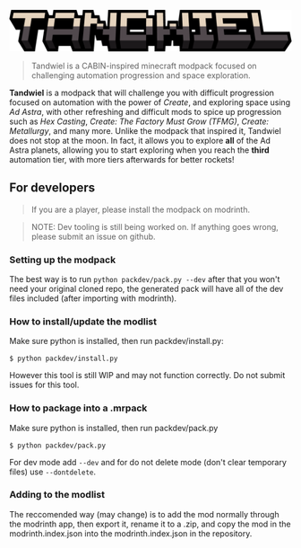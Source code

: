 ![Tandwiel Title](https://github.com/WhyNotDogie/tandwiel/blob/main/gallery/tandwiel_title_cropped.png?raw=true)
> Tandwiel is a CABIN-inspired minecraft modpack focused on challenging automation progression and space exploration.

**Tandwiel** is a modpack that will challenge you with difficult progression focused on automation with the power of *Create*, and exploring space using *Ad Astra*, with other refreshing and difficult mods to spice up progression such as *Hex Casting*, *Create: The Factory Must Grow (TFMG)*, *Create: Metallurgy*, and many more. Unlike the modpack that inspired it, Tandwiel does not stop at the moon. In fact, it allows you to explore **all** of the Ad Astra planets, allowing you to start exploring when you reach the **third** automation tier, with more tiers afterwards for better rockets!

## For developers
> If you are a player, please install the modpack on modrinth.

> NOTE: Dev tooling is still being worked on. If anything goes wrong, please submit an issue on github.

### Setting up the modpack
The best way is to run `python packdev/pack.py --dev`
after that you won't need your original cloned repo, the generated pack will have all of the dev files included (after importing with modrinth).

### How to install/update the modlist
Make sure python is installed, then run packdev/install.py:
```
$ python packdev/install.py
```
However this tool is still WIP and may not function correctly. Do not submit issues for this tool.

### How to package into a .mrpack
Make sure python is installed, then run packdev/pack.py
```
$ python packdev/pack.py
```
For dev mode add `--dev` and for do not delete mode (don't clear temporary files) use `--dontdelete`.

### Adding to the modlist
The reccomended way (may change) is to add the mod normally through the modrinth app, then export it, rename it to a .zip, and copy the mod in the modrinth.index.json into the modrinth.index.json in the repository.
